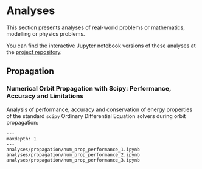 # Analyses

This section presents analyses of real-world problems or mathematics, modelling or physics problems.

You can find the interactive Jupyter notebook versions of these analyses at the
[project repository](https://github.com/egemenimre/satmad_applications/tree/main/docs/analyses).


## Propagation

### Numerical Orbit Propagation with Scipy: Performance, Accuracy and Limitations

Analysis of performance, accuracy and conservation of energy properties of the standard `scipy`
Ordinary Differential Equation solvers during orbit propagation:

```{toctree} 
---
maxdepth: 1
---
analyses/propagation/num_prop_performance_1.ipynb
analyses/propagation/num_prop_performance_2.ipynb
analyses/propagation/num_prop_performance_3.ipynb
```


